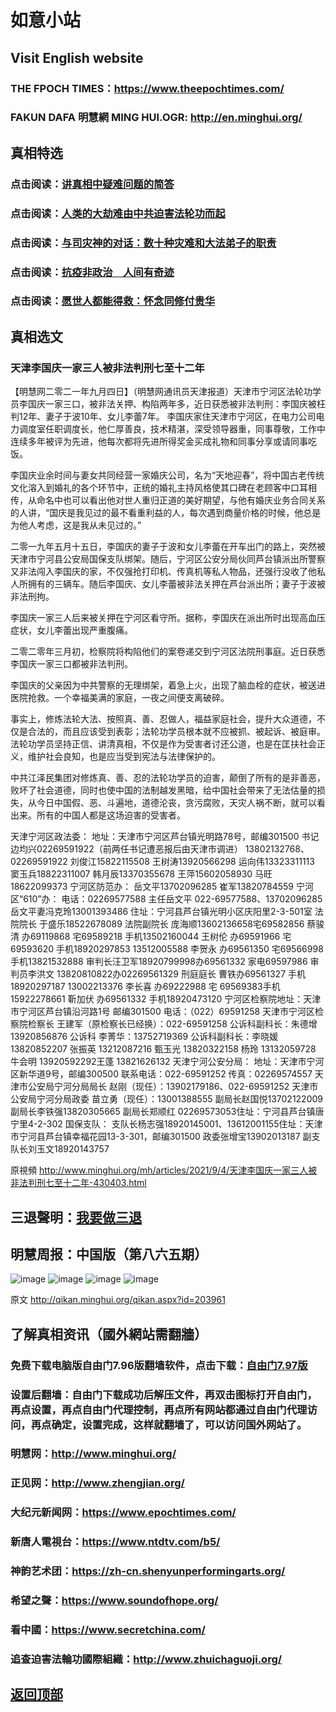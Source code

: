 # 如意小站

## Visit English website

### THE FPOCH TIMES：https://www.theepochtimes.com/

### FAKUN DAFA 明慧網 MING HUI.OGR: http://en.minghui.org/

## 真相特选

### 点击阅读：[讲真相中疑难问题的简答](https://github.com/pinhe91/jcxw3/tree/main)

### 点击阅读：[人类的大劫难由中共迫害法轮功而起](https://github.com/pinhe91/jcxw4/tree/main) 

### 点击阅读：[与司灾神的对话：数十种灾难和大法弟子的职责](https://github.com/pinhe91/jcxw1/tree/main) 

### 点击阅读：[抗疫非政治　人间有奇迹](https://github.com/pinhe91/jcxw2/tree/main) 

### 点击阅读：[愿世人都能得救：怀念同修付贵华](https://github.com/pinhe91/jcxw5/tree/main)

## 真相选文

### 天津李国庆一家三人被非法判刑七至十二年

【明慧网二零二一年九月四日】（明慧网通讯员天津报道）天津市宁河区法轮功学员李国庆一家三口，被非法关押、构陷两年多，近日获悉被非法判刑：李国庆被枉判12年、妻子于波10年、女儿李蕾7年。
李国庆家住天津市宁河区，在电力公司电力调度室任职调度长，他仁厚善良，技术精湛，深受领导器重，同事尊敬，工作中连续多年被评为先进，他每次都将先进所得奖金买成礼物和同事分享或请同事吃饭。

李国庆业余时间与妻女共同经营一家婚庆公司，名为“天地迎春”，将中国古老传统文化溶入到婚礼的各个环节中，正统的婚礼主持风格使其口碑在老顾客中口耳相传，从命名中也可以看出他对世人重归正道的美好期望，与他有婚庆业务合同关系的人讲，“国庆是我见过的最不看重利益的人，每次遇到商量价格的时候，他总是为他人考虑，这是我从未见过的。”

二零一九年五月十五日，李国庆的妻子于波和女儿李蕾在开车出门的路上，突然被天津市宁河县公安局国保支队绑架。随后，宁河区公安分局伙同芦台镇派出所警察又非法闯入李国庆的家，不仅强抢打印机、传真机等私人物品，还强行没收了他私人所拥有的三辆车。随后李国庆、女儿李蕾被非法关押在芦台派出所；妻子于波被非法刑拘。

李国庆一家三人后来被关押在宁河区看守所。据称，李国庆在派出所时出现高血压症状，女儿李蕾出现严重腹痛。

二零二零年三月初，检察院将构陷他们的案卷递交到宁河区法院刑事庭。近日获悉李国庆一家三口都被非法判刑。

李国庆的父亲因为中共警察的无理绑架，着急上火，出现了脑血栓的症状，被送进医院抢救。一个幸福美满的家庭，一夜之间便支离破碎。

事实上，修炼法轮大法、按照真、善、忍做人，福益家庭社会，提升大众道德，不仅是合法的，而且应该受到表彰；法轮功学员根本就不应被抓、被起诉、被庭审。法轮功学员坚持正信、讲清真相，不仅是作为受害者讨还公道，也是在匡扶社会正义，维护社会良知，也是应当受到宪法与法律保护的。

中共江泽民集团对修炼真、善、忍的法轮功学员的迫害，颠倒了所有的是非善恶，败坏了社会道德，同时也使中国的法制越发黑暗，给中国社会带来了无法估量的损失，从今日中国假、恶、斗遍地，道德沦丧，贪污腐败，天灾人祸不断，就可以看出来。所有的中国人都是这场迫害的受害者。

天津宁河区政法委：
地址：天津市宁河区芦台镇光明路78号，邮编301500
书记边均兴02269591922（前两任书记遭恶报后由天津市调进） 13802132768、02269591922
刘俊江15822115508
王树涛13920566298
运向伟13323311113
窦玉兵18822311007
韩月辰13370355678
王萍15602058930
马旺18622099373
宁河区防范办：
岳文平13702096285
崔军13820784559
宁河区“610”办：
电话：02269577588
主任岳文平 022-69577588、13702096285
岳文平妻冯克玲13001393486 住址：宁河县芦台镇光明小区庆阳里2-3-501室
法院院长 于盛乐18522678089
法院副院长 庞海顺13602136658宅69582856
蔡骏清 办69119868 宅69589218 手机13502160044
王树伦 办69591966 宅69593620 手机18920297853 13512005588
李贺永 办69561350 宅69566998 手机13821532888
审判长汪卫军18920799998办69561332 家电69597986
审判员李洪文 13820810822办02269561329
刑庭庭长 曹铁办69561327 手机18920297187 13002213376
李长喜 办69222988 宅 69569383手机15922278661
靳加伏 办69561332 手机18920473120
宁河区检察院地址：天津市宁河区芦台镇沿河路1号
邮编301500
电话：（022）69591258
天津市宁河区检察院检察长 王建军（原检察长已经换）：022-69591258
公诉科副科长：朱德增13920856876
公诉科 李菁华：13752719369
公诉科副科长：李晓媛 13820852207
张振英 13212087216
甄玉光 13820322158
杨玲 13132059728
牛会明 13920592292王蓬 13821626132
天津宁河公安分局：
地址：天津市宁河区新华道9号，邮编300500
联系电话：022-69591252
传真：02269574557
天津市公安局宁河分局局长 赵刚（现任）：13902179186、022-69591252
天津市公安局宁河分局政委 苗立勇（现任）：13001388555
副局长赵国悦13702122009
副局长李铁强13820305665
副局长郑顺红 02269573053住址：宁河县芦台镇唐宁里4-2-302
国保支队：
支队长杨志强18920145001、13612001155住址：天津市宁河县芦台镇幸福花园13-3-301，邮编301500
政委张增宝13902013187
副支队长刘玉文18920143757

原視頻 http://www.minghui.org/mh/articles/2021/9/4/天津李国庆一家三人被非法判刑七至十二年-430403.html

## 三退聲明：[我要做三退](http://tuidang.ddns.net/)

## 明慧周报：中国版（第八六五期）

![image](https://user-images.githubusercontent.com/79625284/131982729-3e5c23e0-af45-48d8-ae7c-07590e58c65f.png)
![image](https://user-images.githubusercontent.com/79625284/131982791-5f9c46bd-6f1e-41ef-a5c8-df0def8b466e.png)
![image](https://user-images.githubusercontent.com/79625284/131982840-a35a2afe-d29e-4f95-bf1c-72f4a4340828.png)
![image](https://user-images.githubusercontent.com/79625284/131982903-62d38b91-2b97-43b5-9c7f-88f81722150d.png)

原文 http://qikan.minghui.org/qikan.aspx?id=203961

## 了解真相资讯（國外網站需翻牆）

### 免费下载电脑版自由门7.96版翻墙软件，点击下载：[自由门7.97版](https://github.com/pinhe91/tuiguang/files/6839679/fg797r.zip)

### 设置后翻墙：自由门下载成功后解压文件，再双击图标打开自由门，再点设置，再点自由门代理控制，再点所有网站都通过自由门代理访问，再点确定，设置完成，这样就翻墙了，可以访问国外网站了。

### 明慧网：http://www.minghui.org/

### 正见网：http://www.zhengjian.org/

### 大纪元新闻网：https://www.epochtimes.com/

### 新唐人電視台：https://www.ntdtv.com/b5/

### 神韵艺术团：https://zh-cn.shenyunperformingarts.org/

### 希望之聲：https://www.soundofhope.org/

### 看中國：https://www.secretchina.com/

### 追查迫害法輪功國際組織：http://www.zhuichaguoji.org/

## [返回顶部](https://git.io/Js3EY)
